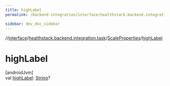 ```yaml
---
title: highLabel
permalink: /backend-integration/interface/healthstack.backend.integration.task/-scale-properties/high-label.html

sidebar: dev_doc_sidebar
---
```

//[interface](../../../index.html)/[healthstack.backend.integration.task](../index.html)/[ScaleProperties](index.html)/[highLabel](high-label.html)



# highLabel



[androidJvm]\
val [highLabel](high-label.html): [String](https://kotlinlang.org/api/latest/jvm/stdlib/kotlin/-string/index.html)?





